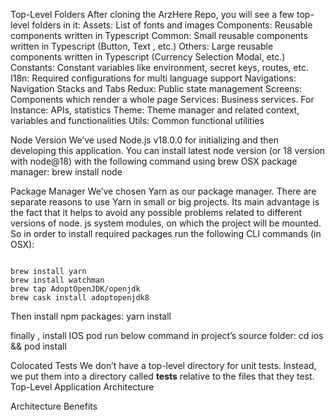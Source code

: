 Top-Level Folders
After cloning the ArzHere Repo, you will see a few top-level folders in it:
Assets: List of fonts and images
Components: Reusable components written in Typescript
Common: Small reusable components written in Typescript (Button, Text , etc.)
Others: Large reusable components written in Typescript (Currency Selection Modal, etc.)
Constants: Constant variables like environment, secret keys, routes, etc. 
I18n: Required configurations for multi language support
Navigations: Navigation Stacks and Tabs
Redux: Public state management
Screens: Components which render a whole page
Services: Business services. For Instance: APIs, statistics 
Theme: Theme manager and related context, variables and functionalities
Utils: Common functional utilities



Node Version
We’ve used Node.js v18.0.0 for initializing and then developing this application. You can install latest node version (or 18 version with node@18) with the following command using brew OSX package manager:
brew install node


Package Manager
We’ve chosen Yarn as our package manager. There are separate reasons to use Yarn in small or big projects. Its main advantage is the fact that it helps to avoid any possible problems related to different versions of node. js system modules, on which the project will be mounted.
So in order to install required packages run the following CLI commands (in OSX):
<pre><code>
brew install yarn
brew install watchman
brew tap AdoptOpenJDK/openjdk
brew cask install adoptopenjdk8
</code></pre>

Then install npm packages:
yarn install


finally , install IOS pod run below command in project’s source folder:
cd ios && pod install


Colocated Tests
We don’t have a top-level directory for unit tests. Instead, we put them into a directory called __tests__ relative to the files that they test.
Top-Level Application Architecture





Architecture Benefits

